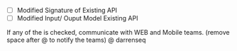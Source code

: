 - [ ] Modified Signature of Existing API
- [ ] Modified Input/ Ouput Model Existing API

If any of the is checked, communicate with WEB and Mobile teams.
(remove space after @ to notify the teams)
@ darrenseq 
